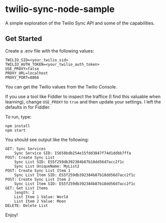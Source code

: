 # twilio-sync-node-sample

A simple exploration of the Twilio Sync API and some of the capabilities.

## Get Started

Create a .env file with the following values:

```
TWILIO_SID=<your_twilio_sid>
TWILIO_AUTH_TOKEN=<your_twilio_auth_token>
USE_PROXY=false
PROXY_URL=localhost
PROXY_PORT=8866
```

You can get the Twilio values from the Twilio Console.

If you use a tool like Fiddler to inspect the traffice (I find this valuable when learning), change `USE_PROXY` to `true` and then update your settings. I left the defaults in for Fiddler.

To run, type:

```
npm install
npm start
```

You should see output like the following:

```
GET: Sync Services
    Sync Service SID: IS658bdb254e15fdd3847f74d1ddbb7ffa
POST: Create Sync List
    Sync List SID: ES5f259db392384b87b18dd56d7acc2f1c
    Sync List UniqueName: MyList2
POST: Create Sync List Item 1
    Sync List Item SID: ES5f259db392384b87b18dd56d7acc2f1c
POST: Create Sync List Item 2
    Sync List Item SID: ES5f259db392384b87b18dd56d7acc2f1c
GET: Get List Items
    length: 2
    List Item 1 Value: World
    List Item 2 Value: Moon
DELETE: Delete List
```

Enjoy!
